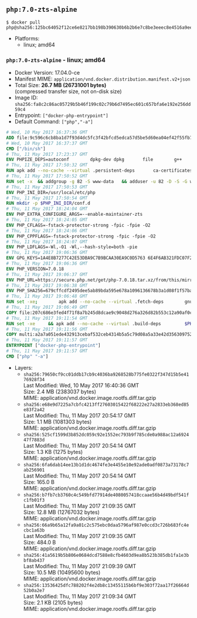 ## `php:7.0-zts-alpine`

```console
$ docker pull php@sha256:125bc64052f12ce6e8217bb198b390630b6b2b6e7c8be3eeec8e4516a9ee4392
```

-	Platforms:
	-	linux; amd64

### `php:7.0-zts-alpine` - linux; amd64

-	Docker Version: 17.04.0-ce
-	Manifest MIME: `application/vnd.docker.distribution.manifest.v2+json`
-	Total Size: **26.7 MB (26731001 bytes)**  
	(compressed transfer size, not on-disk size)
-	Image ID: `sha256:fa8c2c86ac05729b5b46f199c02c79b6d7495ec601c657bfa6e192e256dd59c4`
-	Entrypoint: `["docker-php-entrypoint"]`
-	Default Command: `["php","-a"]`

```dockerfile
# Wed, 10 May 2017 16:37:36 GMT
ADD file:9c596c6cb8ba1d7f93d4dc5fc3f42bfcd5edca57d5be5d60ea04ef42f55fb7a8 in / 
# Wed, 10 May 2017 16:37:37 GMT
CMD ["/bin/sh"]
# Thu, 11 May 2017 17:23:37 GMT
ENV PHPIZE_DEPS=autoconf 		dpkg-dev dpkg 		file 		g++ 		gcc 		libc-dev 		make 		pkgconf 		re2c
# Thu, 11 May 2017 17:50:32 GMT
RUN apk add --no-cache --virtual .persistent-deps 		ca-certificates 		curl 		tar 		xz
# Thu, 11 May 2017 17:50:52 GMT
RUN set -x 	&& addgroup -g 82 -S www-data 	&& adduser -u 82 -D -S -G www-data www-data
# Thu, 11 May 2017 17:50:53 GMT
ENV PHP_INI_DIR=/usr/local/etc/php
# Thu, 11 May 2017 17:50:54 GMT
RUN mkdir -p $PHP_INI_DIR/conf.d
# Thu, 11 May 2017 18:24:04 GMT
ENV PHP_EXTRA_CONFIGURE_ARGS=--enable-maintainer-zts
# Thu, 11 May 2017 18:24:05 GMT
ENV PHP_CFLAGS=-fstack-protector-strong -fpic -fpie -O2
# Thu, 11 May 2017 18:24:06 GMT
ENV PHP_CPPFLAGS=-fstack-protector-strong -fpic -fpie -O2
# Thu, 11 May 2017 18:24:07 GMT
ENV PHP_LDFLAGS=-Wl,-O1 -Wl,--hash-style=both -pie
# Thu, 11 May 2017 19:06:36 GMT
ENV GPG_KEYS=1A4E8B7277C42E53DBA9C7B9BCAA30EA9C0D5763 6E4F6AB321FDC07F2C332E3AC2BF0BC433CFC8B3
# Thu, 11 May 2017 19:06:36 GMT
ENV PHP_VERSION=7.0.18
# Thu, 11 May 2017 19:06:37 GMT
ENV PHP_URL=https://secure.php.net/get/php-7.0.18.tar.xz/from/this/mirror PHP_ASC_URL=https://secure.php.net/get/php-7.0.18.tar.xz.asc/from/this/mirror
# Thu, 11 May 2017 19:06:38 GMT
ENV PHP_SHA256=679cffcdf2495dee5ab89bda595e678a1096136678b3a1d08f1f57ba347c234d PHP_MD5=a578c55644d233635d2caa96c3a6f9c7
# Thu, 11 May 2017 19:06:48 GMT
RUN set -xe; 		apk add --no-cache --virtual .fetch-deps 		gnupg 		openssl 	; 		mkdir -p /usr/src; 	cd /usr/src; 		wget -O php.tar.xz "$PHP_URL"; 		if [ -n "$PHP_SHA256" ]; then 		echo "$PHP_SHA256 *php.tar.xz" | sha256sum -c -; 	fi; 	if [ -n "$PHP_MD5" ]; then 		echo "$PHP_MD5 *php.tar.xz" | md5sum -c -; 	fi; 		if [ -n "$PHP_ASC_URL" ]; then 		wget -O php.tar.xz.asc "$PHP_ASC_URL"; 		export GNUPGHOME="$(mktemp -d)"; 		for key in $GPG_KEYS; do 			gpg --keyserver ha.pool.sks-keyservers.net --recv-keys "$key"; 		done; 		gpg --batch --verify php.tar.xz.asc php.tar.xz; 		rm -r "$GNUPGHOME"; 	fi; 		apk del .fetch-deps
# Thu, 11 May 2017 19:06:49 GMT
COPY file:207c686e3fed4f71f8a7b245d8dcae9c9048d276a326d82b553c12a90af0c0ca in /usr/local/bin/ 
# Thu, 11 May 2017 19:11:54 GMT
RUN set -xe 	&& apk add --no-cache --virtual .build-deps 		$PHPIZE_DEPS 		coreutils 		curl-dev 		libedit-dev 		libxml2-dev 		openssl-dev 		pcre-dev 		sqlite-dev 		&& export CFLAGS="$PHP_CFLAGS" 		CPPFLAGS="$PHP_CPPFLAGS" 		LDFLAGS="$PHP_LDFLAGS" 	&& docker-php-source extract 	&& cd /usr/src/php 	&& gnuArch="$(dpkg-architecture --query DEB_BUILD_GNU_TYPE)" 	&& ./configure 		--build="$gnuArch" 		--with-config-file-path="$PHP_INI_DIR" 		--with-config-file-scan-dir="$PHP_INI_DIR/conf.d" 				--disable-cgi 				--enable-ftp 		--enable-mbstring 		--enable-mysqlnd 				--with-curl 		--with-libedit 		--with-openssl 		--with-zlib 				--with-pcre-regex=/usr 				$PHP_EXTRA_CONFIGURE_ARGS 	&& make -j "$(nproc)" 	&& make install 	&& { find /usr/local/bin /usr/local/sbin -type f -perm +0111 -exec strip --strip-all '{}' + || true; } 	&& make clean 	&& docker-php-source delete 		&& runDeps="$( 		scanelf --needed --nobanner --recursive /usr/local 			| awk '{ gsub(/,/, "\nso:", $2); print "so:" $2 }' 			| sort -u 			| xargs -r apk info --installed 			| sort -u 	)" 	&& apk add --no-cache --virtual .php-rundeps $runDeps 		&& apk del .build-deps
# Thu, 11 May 2017 19:11:56 GMT
COPY multi:a2a7a051ede432913cebaf532ceb4314b5a5c79d08a5a33e42d3563097520588 in /usr/local/bin/ 
# Thu, 11 May 2017 19:11:57 GMT
ENTRYPOINT ["docker-php-entrypoint"]
# Thu, 11 May 2017 19:11:57 GMT
CMD ["php" "-a"]
```

-	Layers:
	-	`sha256:79650cf9cc01ddb17cb9c4036ba9268528b775fe0322f347d15b5e4176928f34`  
		Last Modified: Wed, 10 May 2017 16:40:36 GMT  
		Size: 2.4 MB (2383037 bytes)  
		MIME: application/vnd.docker.image.rootfs.diff.tar.gzip
	-	`sha256:e68e9d7225a7cbfc4213ff27603015422f68222e27a2833eb368ed85e83f2a42`  
		Last Modified: Thu, 11 May 2017 20:54:17 GMT  
		Size: 1.1 MB (1081303 bytes)  
		MIME: application/vnd.docker.image.rootfs.diff.tar.gzip
	-	`sha256:525cf1599d3b852dc059c92e1552ec793b9f785cde0a988ac12a692447f7883d`  
		Last Modified: Thu, 11 May 2017 20:54:14 GMT  
		Size: 1.3 KB (1275 bytes)  
		MIME: application/vnd.docker.image.rootfs.diff.tar.gzip
	-	`sha256:6fa6dab14ee13b1d1dc4674fe3e4455e10e92ade0adf0873a73178c7ab256901`  
		Last Modified: Thu, 11 May 2017 20:54:14 GMT  
		Size: 165.0 B  
		MIME: application/vnd.docker.image.rootfs.diff.tar.gzip
	-	`sha256:b7fb7cb3760c4c549bfd77914de4080057418ccaae56b4d49bdf541fc1fb01f3`  
		Last Modified: Thu, 11 May 2017 21:09:35 GMT  
		Size: 12.8 MB (12767032 bytes)  
		MIME: application/vnd.docker.image.rootfs.diff.tar.gzip
	-	`sha256:66a9b65a12fa9a01c2c575ebc0daa5796af987e0ccd3c726b683fc4ecbc1a63b`  
		Last Modified: Thu, 11 May 2017 21:09:35 GMT  
		Size: 484.0 B  
		MIME: application/vnd.docker.image.rootfs.diff.tar.gzip
	-	`sha256:41a5619b5b806e0684dcd7588e8cfb4603d9ea8b523b385db1fa1e3bbf8ab437`  
		Last Modified: Thu, 11 May 2017 21:09:39 GMT  
		Size: 10.5 MB (10495600 bytes)  
		MIME: application/vnd.docker.image.rootfs.diff.tar.gzip
	-	`sha256:13536425dfc788202f4e2db8c13455115b6bf9e303f72aa17f26664d52b0a2e7`  
		Last Modified: Thu, 11 May 2017 21:09:34 GMT  
		Size: 2.1 KB (2105 bytes)  
		MIME: application/vnd.docker.image.rootfs.diff.tar.gzip
